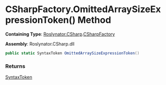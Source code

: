 # CSharpFactory\.OmittedArraySizeExpressionToken\(\) Method

**Containing Type**: [Roslynator.CSharp](../../README.md)\.[CSharpFactory](../README.md)

**Assembly**: Roslynator\.CSharp\.dll

```csharp
public static SyntaxToken OmittedArraySizeExpressionToken()
```

### Returns

[SyntaxToken](https://docs.microsoft.com/en-us/dotnet/api/microsoft.codeanalysis.syntaxtoken)

